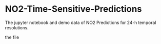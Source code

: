 # NO2-Time-Sensitive-Predictions

The jupyter notebook and demo data of NO2 Predictions for 24-h temporal resolutions.

the file
